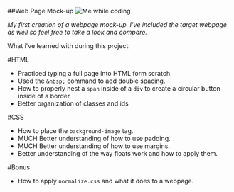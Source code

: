 ##Web Page Mock-up
![Me while coding](http://cdn.quotesgram.com/small/25/29/698608675-Programmers-Funny-Pictures-Coding-Jokes.jpg)

*My first creation of a webpage mock-up. I've included the target webpage as well so feel free to take a look and compare.*

What i've learned with during this project:

#HTML
* Practiced typing a full page into HTML form scratch.
* Used the `&nbsp;` command to add double spacing.
* How to properly nest a `span` inside of a `div` to create a circular button inside of a border.
* Better organization of classes and ids

#CSS
* How to place the `background-image` tag.
* MUCH Better understanding of how to use padding.
* MUCH Better understanding of how to use margins.
* Better understanding of the way floats work and how to apply them.

#Bonus
* How to apply `normalize.css` and what it does to a webpage.

